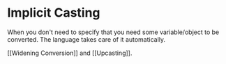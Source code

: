 # Implicit Casting

When you don't need to specify that you need some variable/object to be converted. The language takes care of it automatically.

[[Widening Conversion]] and [[Upcasting]].
